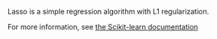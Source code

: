 Lasso is a simple regression algorithm with L1 regularization.

For more information, see <a target="_blank" href="http://scikit-learn.org/stable/modules/linear_model.html">the Scikit-learn documentation</a>